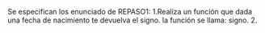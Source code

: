 Se especifican los enunciado de REPASO1:
1.Realiza un función que dada una fecha de nacimiento te devuelva el signo. la función se llama: signo.
2.
